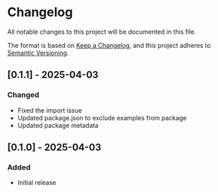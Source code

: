 # Changelog

All notable changes to this project will be documented in this file.

The format is based on [Keep a Changelog](https://keepachangelog.com/en/1.0.0/),
and this project adheres to [Semantic Versioning](https://semver.org/spec/v2.0.0.html).

## [0.1.1] - 2025-04-03

### Changed
- Fixed the import issue
- Updated package.json to exclude examples from package
- Updated package metadata

## [0.1.0] - 2025-04-03
### Added
- Initial release 